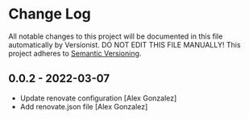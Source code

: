 # Change Log

All notable changes to this project will be documented in this file
automatically by Versionist. DO NOT EDIT THIS FILE MANUALLY!
This project adheres to [Semantic Versioning](http://semver.org/).

## 0.0.2 - 2022-03-07

* Update renovate configuration [Alex Gonzalez]
* Add renovate.json file [Alex Gonzalez]
